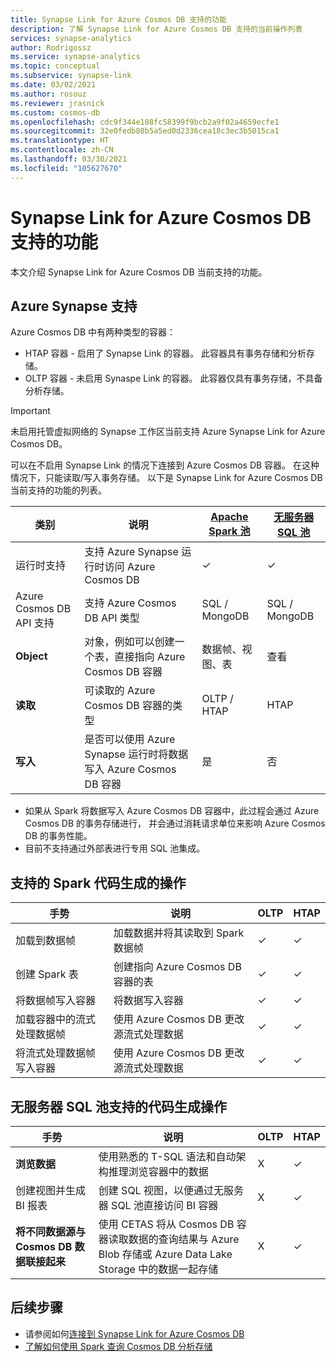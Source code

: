 ```yaml
---
title: Synapse Link for Azure Cosmos DB 支持的功能
description: 了解 Synapse Link for Azure Cosmos DB 支持的当前操作列表
services: synapse-analytics
author: Rodrigossz
ms.service: synapse-analytics
ms.topic: conceptual
ms.subservice: synapse-link
ms.date: 03/02/2021
ms.author: rosouz
ms.reviewer: jrasnick
ms.custom: cosmos-db
ms.openlocfilehash: cdc9f344e108fc58399f9bcb2a9f02a4659ecfe1
ms.sourcegitcommit: 32e0fedb80b5a5ed0d2336cea18c3ec3b5015ca1
ms.translationtype: HT
ms.contentlocale: zh-CN
ms.lasthandoff: 03/30/2021
ms.locfileid: "105627670"
---
```

# <a name="azure-synapse-link-for-azure-cosmos-db-supported-features"></a>Synapse Link for Azure Cosmos DB 支持的功能

本文介绍 Synapse Link for Azure Cosmos DB 当前支持的功能。

## <a name="azure-synapse-support"></a>Azure Synapse 支持

Azure Cosmos DB 中有两种类型的容器：
* HTAP 容器 - 启用了 Synapse Link 的容器。 此容器具有事务存储和分析存储。 
* OLTP 容器 - 未启用 Synaspe Link 的容器。 此容器仅具有事务存储，不具备分析存储。

> [!IMPORTANT]
> 未启用托管虚拟网络的 Synapse 工作区当前支持 Azure Synapse Link for Azure Cosmos DB。 

可以在不启用 Synapse Link 的情况下连接到 Azure Cosmos DB 容器。 在这种情况下，只能读取/写入事务存储。 以下是 Synapse Link for Azure Cosmos DB 当前支持的功能的列表。 

| 类别              | 说明 |[Apache Spark 池](../sql/on-demand-workspace-overview.md) | [无服务器 SQL 池](../sql/on-demand-workspace-overview.md) |
| -------------------- | ----------------------------------------------------------- |----------------------------------------------------------- | ----------------------------------------------------------- |
| 运行时支持 |支持 Azure Synapse 运行时访问 Azure Cosmos DB| ✓ | ✓ |
| Azure Cosmos DB API 支持 | 支持 Azure Cosmos DB API 类型 | SQL / MongoDB | SQL / MongoDB |
| **Object**  |对象，例如可以创建一个表，直接指向 Azure Cosmos DB 容器| 数据帧、视图、表 | 查看 |
| **读取**    | 可读取的 Azure Cosmos DB 容器的类型 | OLTP / HTAP | HTAP  |
| **写入**   | 是否可以使用 Azure Synapse 运行时将数据写入 Azure Cosmos DB 容器 | 是 | 否 |

* 如果从 Spark 将数据写入 Azure Cosmos DB 容器中，此过程会通过 Azure Cosmos DB 的事务存储进行， 并会通过消耗请求单位来影响 Azure Cosmos DB 的事务性能。
* 目前不支持通过外部表进行专用 SQL 池集成。
 
## <a name="supported-code-generated-actions-for-spark"></a>支持的 Spark 代码生成的操作

| 手势              | 说明 |OLTP |HTAP  |
| -------------------- | ----------------------------------------------------------- |----------------------------------------------------------- |----------------------------------------------------------- |
| 加载到数据帧 |加载数据并将其读取到 Spark 数据帧 |✓| ✓ |
| 创建 Spark 表 |创建指向 Azure Cosmos DB 容器的表|✓| ✓ |
| 将数据帧写入容器 |将数据写入容器|✓| ✓ |
| 加载容器中的流式处理数据帧 |使用 Azure Cosmos DB 更改源流式处理数据|✓| ✓ |
| 将流式处理数据帧写入容器 |使用 Azure Cosmos DB 更改源流式处理数据|✓| ✓ |

## <a name="supported-code-generated-actions-for-serverless-sql-pool"></a>无服务器 SQL 池支持的代码生成操作

| 手势              | 说明 |OLTP |HTAP |
| -------------------- | ----------------------------------------------------------- |----------------------------------------------------------- |----------------------------------------------------------- |
| **浏览数据** |使用熟悉的 T-SQL 语法和自动架构推理浏览容器中的数据|X| ✓ |
| 创建视图并生成 BI 报表 |创建 SQL 视图，以便通过无服务器 SQL 池直接访问 BI 容器 |X| ✓ |
| **将不同数据源与 Cosmos DB 数据联接起来** | 使用 CETAS 将从 Cosmos DB 容器读取数据的查询结果与 Azure Blob 存储或 Azure Data Lake Storage 中的数据一起存储 |X| ✓ |

## <a name="next-steps"></a>后续步骤

* 请参阅如何[连接到 Synapse Link for Azure Cosmos DB](../quickstart-connect-synapse-link-cosmos-db.md)
* [了解如何使用 Spark 查询 Cosmos DB 分析存储](how-to-query-analytical-store-spark.md)